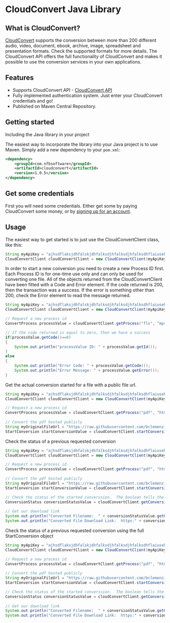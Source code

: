 # CloudConvert Java Library

## What is CloudConvert?

[CloudConvert](https://cloudconvert.com/) supports the conversion between more than 200 different audio, video, document, ebook, archive, image, spreadsheet and presentation formats. Check the supported formats for more details.  The CloudConvert API offers the full functionality of CloudConvert and makes it possible to use the conversion services in your own applications.

Features
--------

  * Supports CloudConvert API - [CloudConvert API](https://cloudconvert.com/api)
  * Fully implemented authentication system.  Just enter your CloudConvert credentials and go!
  * Published on Maven Central Repository.

Getting started
---------------
Including the Java library in your project

The easiest way to incorporate the library into your Java project is to use Maven. Simply add a new dependency to your `pom.xml`:

```xml
<dependency>
    <groupId>com.nfbsoftware</groupId>
    <artifactId>cloudconvert</artifactId>
    <version>1.0.5</version>
</dependency>
```

Get some credentials
-----

First you will need some credentials.  Either get some by paying CloudConvert some money, or by [signing up for an account](https://cloudconvert.com/register).

Usage
-----
The easiest way to get started is to just use the CloudConvertClient class, like this:
					
```java	
String myApiKey = "ajhsdflaksjdhfalskjdhfalksdjhfalksdjhfalksdhflaiusehrflkajerbglkajdbf";
CloudConvertClient cloudConvertClient = new CloudConvertClient(myApiKey);
```

In order to start a new conversion you need to create a new Process ID first. Each Process ID is for one-time use only and can only be used for converting one file.  All of the objects returned from the CloudConvertClient have been fitted with a Code and Error element.  If the code returned is 200, then the transaction was a success.  If the error is something other than 200, check the Error element to read the message returned.

```java					
String myApiKey = "ajhsdflaksjdhfalskjdhfalksdjhfalksdjhfalksdhflaiusehrflkajerbglkajdbf";
CloudConvertClient cloudConvertClient = new CloudConvertClient(myApiKey);

// Request a new process id
ConvertProcess processValue = cloudConvertClient.getProcess("flv", "mp4");

// If the code returned is equal to zero, then we have a success
if(processValue.getCode()==0)
{
	System.out.println("processValue ID: " + processValue.getId());
}
else
{
	System.out.println("Error Code: " + processValue.getCode());
	System.out.println("Error Message: " + processValue.getError());
}
```	

Get the actual conversion started for a file with a public file url.

```java					
String myApiKey = "ajhsdflaksjdhfalskjdhfalksdjhfalksdjhfalksdhflaiusehrflkajerbglkajdbf";
CloudConvertClient cloudConvertClient = new CloudConvertClient(myApiKey);

// Request a new process id
ConvertProcess processValue = cloudConvertClient.getProcess("pdf", "html");
        
// Convert the pdf hosted publicly
String myOriginalFileUrl = "https://raw.githubusercontent.com/bclemenzi/cloudconvert/master/doc_samples/sample.pdf";
StartConversion startConversionValue = cloudConvertClient.startConversion(processValue, "pdf", "html", "download", myOriginalFileUrl);
```	

Check the status of a previous requested conversion

```java					
String myApiKey = "ajhsdflaksjdhfalskjdhfalksdjhfalksdjhfalksdhflaiusehrflkajerbglkajdbf";
CloudConvertClient cloudConvertClient = new CloudConvertClient(myApiKey);

// Request a new process id
ConvertProcess processValue = cloudConvertClient.getProcess("pdf", "html");
        
// Convert the pdf hosted publicly
String myOriginalFileUrl = "https://raw.githubusercontent.com/bclemenzi/cloudconvert/master/doc_samples/sample.pdf";
StartConversion startConversionValue = cloudConvertClient.startConversion(processValue, "pdf", "html", "download", myOriginalFileUrl);

// Check the status of the started converssion.  The boolean tells the API if we should wait for a FINISHED step.
ConversionStatus conversionStatusValue = cloudConvertClient.getConversionStatus(startConversionValue.getUrl(), true);
            
// Get our download link
System.out.println("Converted Filename:  " + conversionStatusValue.getOutput().getFilename());
System.out.println("Converted File Download Link:  https:" + conversionStatusValue.getOutput().getUrl());
```	

Check the status of a previous requested conversion using the full StartConversion object

```java					
String myApiKey = "ajhsdflaksjdhfalskjdhfalksdjhfalksdjhfalksdhflaiusehrflkajerbglkajdbf";
CloudConvertClient cloudConvertClient = new CloudConvertClient(myApiKey);

// Request a new process id
ConvertProcess processValue = cloudConvertClient.getProcess("pdf", "html");
        
// Convert the pdf hosted publicly
String myOriginalFileUrl = "https://raw.githubusercontent.com/bclemenzi/cloudconvert/master/doc_samples/sample.pdf";
StartConversion startConversionValue = cloudConvertClient.startConversion(processValue, "pdf", "html", "download", myOriginalFileUrl);

// Check the status of the started converssion.  The boolean tells the API if we should wait for a FINISHED step.
ConversionStatus conversionStatusValue = cloudConvertClient.getConversionStatus(startConversionValue, true);
            
// Get our download link
System.out.println("Converted Filename:  " + conversionStatusValue.getOutput().getFilename());
System.out.println("Converted File Download Link:  https:" + conversionStatusValue.getOutput().getUrl());

